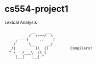 cs554-project1
==============

Lexical Analysis

```
            __     __
           /  \~~~/  \    
     ,----(     ..    ) 
    /      \__     __/   
   /|         (\  |(          Compilers!
  ^ \   /___\  /\ |
     |__|   |__|-"
```
